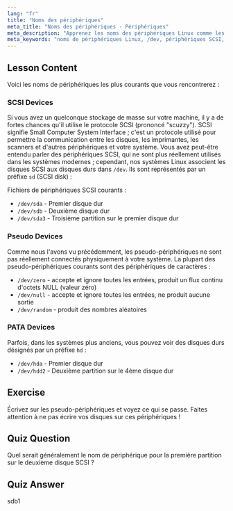 ```yaml
---
lang: "fr"
title: "Noms des périphériques"
meta_title: "Noms des périphériques - Périphériques"
meta_description: "Apprenez les noms des périphériques Linux comme les périphériques SCSI (sd), pseudo et PATA (hd). Comprenez /dev/sda, /dev/null et plus encore dans ce guide convivial pour débutants."
meta_keywords: "noms de périphériques Linux, /dev, périphériques SCSI, pseudo-périphériques, périphériques PATA, tutoriel Linux, Linux pour débutants, fichiers de périphériques"
---
```


## Lesson Content

Voici les noms de périphériques les plus courants que vous rencontrerez :

### SCSI Devices

Si vous avez un quelconque stockage de masse sur votre machine, il y a de fortes chances qu'il utilise le protocole SCSI (prononcé "scuzzy"). SCSI signifie Small Computer System Interface ; c'est un protocole utilisé pour permettre la communication entre les disques, les imprimantes, les scanners et d'autres périphériques et votre système. Vous avez peut-être entendu parler des périphériques SCSI, qui ne sont plus réellement utilisés dans les systèmes modernes ; cependant, nos systèmes Linux associent les disques SCSI aux disques durs dans `/dev`. Ils sont représentés par un préfixe `sd` (SCSI disk) :

Fichiers de périphériques SCSI courants :

- `/dev/sda` - Premier disque dur
- `/dev/sdb` - Deuxième disque dur
- `/dev/sda3` - Troisième partition sur le premier disque dur

### Pseudo Devices

Comme nous l'avons vu précédemment, les pseudo-périphériques ne sont pas réellement connectés physiquement à votre système. La plupart des pseudo-périphériques courants sont des périphériques de caractères :

- `/dev/zero` - accepte et ignore toutes les entrées, produit un flux continu d'octets NULL (valeur zéro)
- `/dev/null` - accepte et ignore toutes les entrées, ne produit aucune sortie
- `/dev/random` - produit des nombres aléatoires

### PATA Devices

Parfois, dans les systèmes plus anciens, vous pouvez voir des disques durs désignés par un préfixe `hd` :

- `/dev/hda` - Premier disque dur
- `/dev/hdd2` - Deuxième partition sur le 4ème disque dur

## Exercise

Écrivez sur les pseudo-périphériques et voyez ce qui se passe. Faites attention à ne pas écrire vos disques sur ces périphériques !

## Quiz Question

Quel serait généralement le nom de périphérique pour la première partition sur le deuxième disque SCSI ?

## Quiz Answer

sdb1
